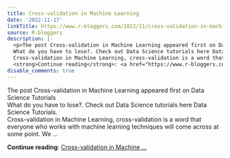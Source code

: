 ```yaml
---
title: Cross-validation in Machine Learning
date: '2022-11-17'
linkTitle: https://www.r-bloggers.com/2022/11/cross-validation-in-machine-learning/
source: R-bloggers
description: |-
  <p>The post Cross-validation in Machine Learning appeared first on Data Science Tutorials<br />
  What do you have to lose?. Check out Data Science tutorials here Data Science Tutorials.<br />
  Cross-validation in Machine Learning, cross-validation is a word that everyone who works with machine learning techniques will come across at some point. We ...</p>
  <strong>Continue reading</strong>: <a href="https://www.r-bloggers.com/2022/11/cross-validation-in-machine-learning/">Cross-validation in Machine ...
disable_comments: true
---
```

<p>The post Cross-validation in Machine Learning appeared first on Data Science Tutorials<br />
What do you have to lose?. Check out Data Science tutorials here Data Science Tutorials.<br />
Cross-validation in Machine Learning, cross-validation is a word that everyone who works with machine learning techniques will come across at some point. We ...</p>
<strong>Continue reading</strong>: <a href="https://www.r-bloggers.com/2022/11/cross-validation-in-machine-learning/">Cross-validation in Machine ...